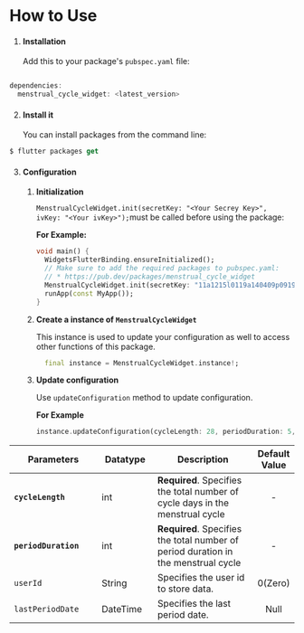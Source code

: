 # How to Use



1.  #### Installation <a href="#id-1-installation" id="id-1-installation"></a>

    Add this to your package's `pubspec.yaml` file:

```dart

dependencies:
  menstrual_cycle_widget: <latest_version>

```

2.  #### Install it <a href="#id-2-install-it" id="id-2-install-it"></a>

    You can install packages from the command line:

```dart
$ flutter packages get
```

3. #### Configuration <a href="#id-3-configuration" id="id-3-configuration"></a>
   1.  **Initialization**

       `MenstrualCycleWidget.init(secretKey: "<Your Secrey Key>", ivKey: "<Your ivKey>");`must be called before using the package:



       **For Example:**

       ```dart
       void main() {
         WidgetsFlutterBinding.ensureInitialized();
         // Make sure to add the required packages to pubspec.yaml:
         // * https://pub.dev/packages/menstrual_cycle_widget
         MenstrualCycleWidget.init(secretKey: "11a1215l0119a140409p0919", ivKey: "23a1dfr5lyhd9a1404845001");
         runApp(const MyApp());
       }
       ```


   2.  **Create a instance of `MenstrualCycleWidget`**

       This instance is used to update your configuration as well to access other functions of this package.



       ```dart
         final instance = MenstrualCycleWidget.instance!;
       ```


   3.  **Update configuration**

       Use `updateConfiguration` method to update configuration.



       **For Example**

       ```dart
       instance.updateConfiguration(cycleLength: 28, periodDuration: 5, userId: "1");
       ```



<table><thead><tr><th width="192">Parameters</th><th width="107">Datatype</th><th width="312">Description</th><th align="center">Default Value</th></tr></thead><tbody><tr><td><strong><code>cycleLength</code></strong></td><td>int</td><td><strong>Required</strong>. Specifies the total number of cycle days in the menstrual cycle</td><td align="center">-</td></tr><tr><td><strong><code>periodDuration</code></strong></td><td>int</td><td><strong>Required</strong>. Specifies the total number of period duration in the menstrual cycle</td><td align="center">-</td></tr><tr><td><code>userId</code></td><td>String</td><td>Specifies the user id to store data.</td><td align="center">0(Zero)</td></tr><tr><td><code>lastPeriodDate</code></td><td>DateTime</td><td>Specifies the last period date.</td><td align="center">Null</td></tr></tbody></table>
